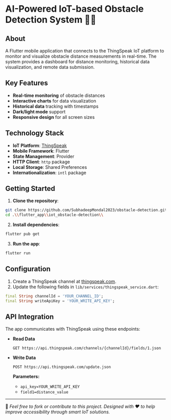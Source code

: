 
# AI-Powered IoT-based Obstacle Detection System 🚧📱

## About
A Flutter mobile application that connects to the ThingSpeak IoT platform to monitor and visualize obstacle distance measurements in real-time. The system provides a dashboard for distance monitoring, historical data visualization, and remote data submission.

## Key Features
- **Real-time monitoring** of obstacle distances  
- **Interactive charts** for data visualization  
- **Historical data** tracking with timestamps  
- **Dark/light mode** support  
- **Responsive design** for all screen sizes   

## Technology Stack
- **IoT Platform**: [ThingSpeak](https://thingspeak.com)  
- **Mobile Framework**: Flutter  
- **State Management**: Provider  
- **HTTP Client**: `http` package  
- **Local Storage**: Shared Preferences  
- **Internationalization**: `intl` package  


## Getting Started

1. **Clone the repository**:
```bash
git clone https://github.com/SubhadeepMondal2023/obstacle-detection.git
cd .\\flutter_app\\iot_obstacle-detection\\
```

2. **Install dependencies**:
```bash
flutter pub get
```

3. **Run the app**:
```bash
flutter run
```

## Configuration

1. Create a ThingSpeak channel at [thingspeak.com](https://thingspeak.com).
2. Update the following fields in `lib/services/thingspeak_service.dart`:

```dart
final String channelId = 'YOUR_CHANNEL_ID';
final String writeApiKey = 'YOUR_WRITE_API_KEY';
```

## API Integration

The app communicates with ThingSpeak using these endpoints:

- **Read Data**  
  ```
  GET https://api.thingspeak.com/channels/{channelId}/fields/1.json
  ```

- **Write Data**  
  ```
  POST https://api.thingspeak.com/update.json
  ```
  **Parameters:**
  - `api_key=YOUR_WRITE_API_KEY`
  - `field1=distance_value`

---

📌 *Feel free to fork or contribute to this project. Designed with ❤️ to help improve accessibility through smart IoT solutions.*

